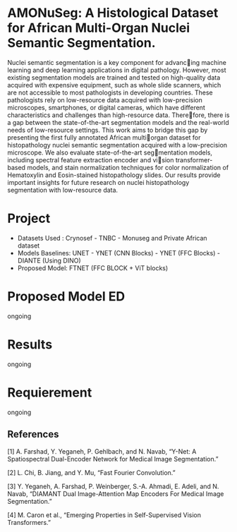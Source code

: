 # AMONuSeg: A Histological Dataset for African Multi-Organ Nuclei Semantic Segmentation.

Nuclei semantic segmentation is a key component for advancing machine learning and deep learning applications in digital pathology.
However, most existing segmentation models are trained and tested on
high-quality data acquired with expensive equipment, such as whole slide
scanners, which are not accessible to most pathologists in developing
countries. These pathologists rely on low-resource data acquired with
low-precision microscopes, smartphones, or digital cameras, which have
different characteristics and challenges than high-resource data. Therefore, there is a gap between the state-of-the-art segmentation models
and the real-world needs of low-resource settings. This work aims to
bridge this gap by presenting the first fully annotated African multiorgan dataset for histopathology nuclei semantic segmentation acquired
with a low-precision microscope. We also evaluate state-of-the-art segmentation models, including spectral feature extraction encoder and vision transformer-based models, and stain normalization techniques for
color normalization of Hematoxylin and Eosin-stained histopathology
slides. Our results provide important insights for future research on nuclei
histopathology segmentation with low-resource data.
# Project 
* Datasets Used : Crynosef - TNBC - Monuseg and Private African dataset 
* Models Baselines: UNET - YNET (CNN Blocks) - YNET (FFC Blocks) - DIANTE (Using DINO)
* Proposed Model: FTNET (FFC BLOCK + ViT blocks)

# Proposed Model ED
ongoing 
# Results
ongoing
# Requierement
ongoing
## References
[1] A. Farshad, Y. Yeganeh, P. Gehlbach, and N. Navab, “Y-Net: A Spatiospectral Dual-Encoder Network for Medical Image Segmentation.”

[2] L. Chi, B. Jiang, and Y. Mu, “Fast Fourier Convolution.”

[3] Y. Yeganeh, A. Farshad, P. Weinberger, S.-A. Ahmadi, E. Adeli, and N. Navab, “DIAMANT Dual Image-Attention Map Encoders For Medical Image Segmentation.”

[4] M. Caron et al., “Emerging Properties in Self-Supervised Vision Transformers.”
